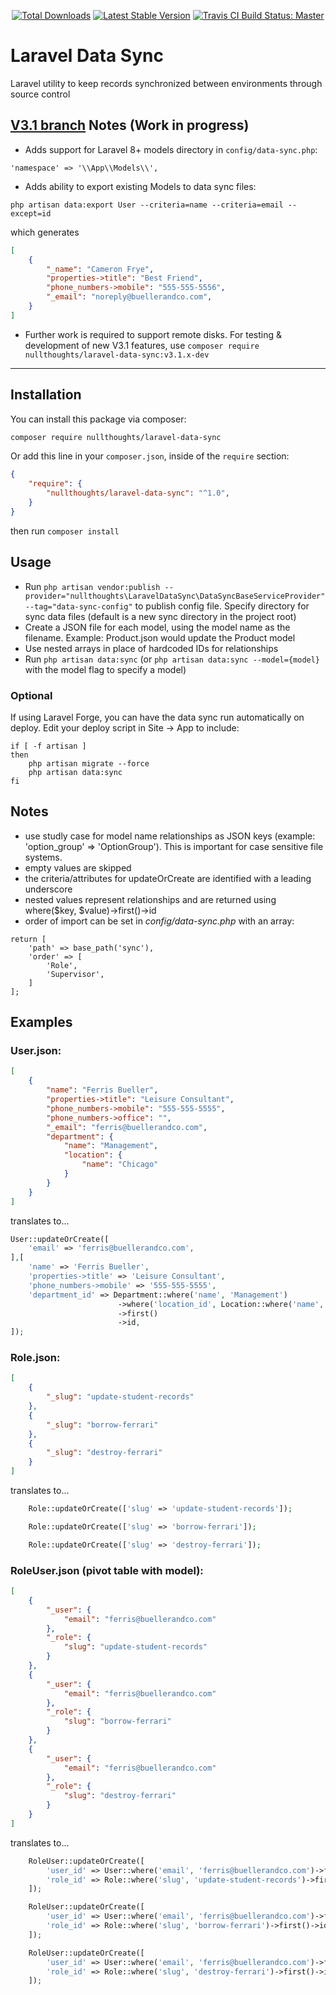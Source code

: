 <p align="center">
<a href="https://packagist.org/packages/nullthoughts/laravel-data-sync" target="_blank"><img src="https://poser.pugx.org/nullthoughts/laravel-data-sync/d/total.svg" alt="Total Downloads"></a>
<a href="https://packagist.org/packages/nullthoughts/laravel-data-sync" target="_blank"><img src="https://poser.pugx.org/nullthoughts/laravel-data-sync/v/stable.svg" alt="Latest Stable Version"></a>
<a href="https://travis-ci.com/nullthoughts/laravel-data-sync"><img src="https://api.travis-ci.com/nullthoughts/laravel-data-sync.svg?branch=master" alt="Travis CI Build Status: Master"></a>
</p>

# Laravel Data Sync

Laravel utility to keep records synchronized between environments through source control

## [V3.1 branch](https://github.com/nullthoughts/laravel-data-sync/tree/v3.1) Notes (Work in progress)
- Adds support for Laravel 8+ models directory in `config/data-sync.php`:
```
'namespace' => '\\App\\Models\\',
```

- Adds ability to export existing Models to data sync files:
```
php artisan data:export User --criteria=name --criteria=email --except=id
```

which generates

```json
[
    {
        "_name": "Cameron Frye",
        "properties->title": "Best Friend",
        "phone_numbers->mobile": "555-555-5556",
        "_email": "noreply@buellerandco.com",
    }
]
```

- Further work is required to support remote disks. For testing & development of new V3.1 features, use `composer require nullthoughts/laravel-data-sync:v3.1.x-dev`

---

## Installation 
You can install this package via composer:
```bash
composer require nullthoughts/laravel-data-sync
``` 

Or add this line in your `composer.json`, inside of the `require` section:

``` json
{
    "require": {
        "nullthoughts/laravel-data-sync": "^1.0",
    }
}
```
then run ` composer install `

## Usage
- Run `php artisan vendor:publish --provider="nullthoughts\LaravelDataSync\DataSyncBaseServiceProvider" --tag="data-sync-config"` to publish config file. Specify directory for sync data files (default is a new sync directory in the project root)
- Create a JSON file for each model, using the model name as the filename. Example: Product.json would update the Product model
- Use nested arrays in place of hardcoded IDs for relationships
- Run `php artisan data:sync` (or `php artisan data:sync --model={model}` with the model flag to specify a model)

### Optional
If using Laravel Forge, you can have the data sync run automatically on deploy. Edit your deploy script in Site -> App to include:
```
if [ -f artisan ]
then
    php artisan migrate --force
    php artisan data:sync
fi
```

## Notes
- use studly case for model name relationships as JSON keys (example: 'option_group' => 'OptionGroup'). This is important for case sensitive file systems.
- empty values are skipped
- the criteria/attributes for updateOrCreate are identified with a leading underscore
- nested values represent relationships and are returned using where($key, $value)->first()->id
- order of import can be set in _config/data-sync.php_ with an array:
```
return [
    'path' => base_path('sync'),
    'order' => [
        'Role',
        'Supervisor',
    ]
];
```

## Examples
### User.json:
```json
[
    {
        "name": "Ferris Bueller",
        "properties->title": "Leisure Consultant",
        "phone_numbers->mobile": "555-555-5555",
        "phone_numbers->office": "",
        "_email": "ferris@buellerandco.com",
        "department": {
            "name": "Management",
            "location": {
                "name": "Chicago"
            }
        }
    }
]
```

translates to...

```php
User::updateOrCreate([
    'email' => 'ferris@buellerandco.com',
],[
    'name' => 'Ferris Bueller',
    'properties->title' => 'Leisure Consultant',
    'phone_numbers->mobile' => '555-555-5555',
    'department_id' => Department::where('name', 'Management')
                        ->where('location_id', Location::where('name', 'Chicago')->first()->id)
                        ->first()
                        ->id,
]);
```

### Role.json:
```json
[
    {
        "_slug": "update-student-records"
    },
    {
        "_slug": "borrow-ferrari"
    },
    {
        "_slug": "destroy-ferrari"
    }
]
```

translates to...

```php
    Role::updateOrCreate(['slug' => 'update-student-records']);

    Role::updateOrCreate(['slug' => 'borrow-ferrari']);

    Role::updateOrCreate(['slug' => 'destroy-ferrari']);
```

### RoleUser.json (pivot table with model):
```json
[
    {
        "_user": {
            "email": "ferris@buellerandco.com"
        },
        "_role": {
            "slug": "update-student-records"
        }
    },
    {
        "_user": {
            "email": "ferris@buellerandco.com"
        },
        "_role": {
            "slug": "borrow-ferrari"
        }
    },
    {
        "_user": {
            "email": "ferris@buellerandco.com"
        },
        "_role": {
            "slug": "destroy-ferrari"
        }
    }
]
```

translates to...

```php
    RoleUser::updateOrCreate([
        'user_id' => User::where('email', 'ferris@buellerandco.com')->first()->id,
        'role_id' => Role::where('slug', 'update-student-records')->first()->id,
    ]);

    RoleUser::updateOrCreate([
        'user_id' => User::where('email', 'ferris@buellerandco.com')->first()->id,
        'role_id' => Role::where('slug', 'borrow-ferrari')->first()->id,
    ]);

    RoleUser::updateOrCreate([
        'user_id' => User::where('email', 'ferris@buellerandco.com')->first()->id,
        'role_id' => Role::where('slug', 'destroy-ferrari')->first()->id,
    ]);

```
